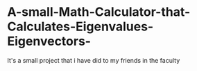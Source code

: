 # A-small-Math-Calculator-that-Calculates-Eigenvalues-Eigenvectors-
It's a small project that i have did to my friends in the faculty
